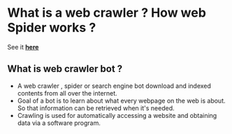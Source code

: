 # What is a web crawler ? How web Spider works ?

See it [**here**](https://www.cloudflare.com/en-in/learning/bots/what-is-a-web-crawler/)

## What is web crawler bot ?

- A web crawler , spider or search engine bot download and indexed contents from all over the internet.
- Goal of a bot is to learn about what every webpage on the web is about. So that information can be retrieved when it's needed.
- Crawling is used for automatically accessing a website and obtaining data via a software program.
